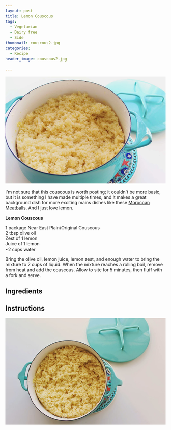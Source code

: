 ```yaml
---
layout: post
title: Lemon Couscous
tags:
  - Vegetarian
  - Dairy free
  - Side
thumbnail: couscous2.jpg
categories:
  - Recipe
header_image: couscous2.jpg

---
```


![Image of Lemon Couscous.](/upload/couscous2.jpg)

I'm not sure that this couscous is worth posting; it couldn't be more basic, but it is something I have made multiple times, and it makes a great background dish for more exciting mains dishes like these [Moroccan Meatballs](http://www.hannahkilcoyne.com/2015/02/moroccan-meatballs.html). And I just love lemon.  
  
**Lemon Couscous**  
  
1 package Near East Plain/Original Couscous  
2 tbsp olive oil  
Zest of 1 lemon  
Juice of 1 lemon  
~2 cups water  
  
Bring the olive oil, lemon juice, lemon zest, and enough water to bring the mixture to 2 cups of liquid. When the mixture reaches a rolling boil, remove from heat and add the couscous. Allow to site for 5 minutes, then fluff with a fork and serve.

## Ingredients



## Instructions







![Image of Lemon Couscous.](/upload/couscous.jpg)